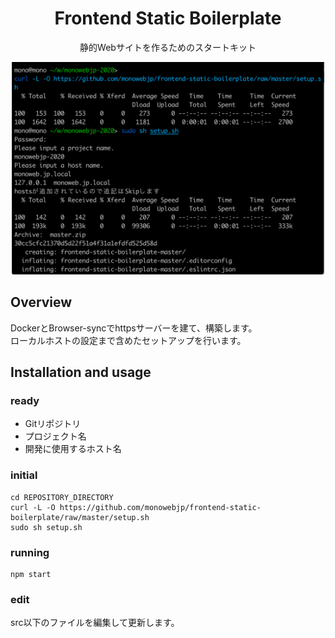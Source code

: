 <div align="center">
<h1>Frontend Static Boilerplate</h1>
<p>静的Webサイトを作るためのスタートキット</p>
<img width="500" src="https://github.com/monowebjp/frontend-static-boilerplate/raw/master/documents/screenshot.png" alt="">
</div>

## Overview
DockerとBrowser-syncでhttpsサーバーを建て、構築します。  
ローカルホストの設定まで含めたセットアップを行います。

## Installation and usage 
### ready
- Gitリポジトリ
- プロジェクト名
- 開発に使用するホスト名
### initial
```shell script
cd REPOSITORY_DIRECTORY
curl -L -O https://github.com/monowebjp/frontend-static-boilerplate/raw/master/setup.sh
sudo sh setup.sh
```
### running
```shell script
npm start
```
### edit
src以下のファイルを編集して更新します。
